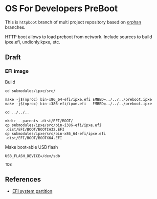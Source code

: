 # OS For Developers PreBoot

This is `httpboot` branch of multi project repository based on [orphan](https://git-scm.com/docs/git-checkout#Documentation/git-checkout.txt---orphanltnew-branchgt) branches.

HTTP boot allows to load preboot from network. Include sources to build ipxe.efi, undionly.kpxe, etc.

## Draft

### EFI image

Build

```shell
cd submodules/ipxe/src/

make -j$(nproc) bin-x86_64-efi/ipxe.efi EMBED=../../../preboot.ipxe
make -j$(nproc) bin-i386-efi/ipxe.efi   EMBED=../../../preboot.ipxe

cd ../../..

mkdir --parents .dist/EFI/BOOT/
cp submodules/ipxe/src/bin-i386-efi/ipxe.efi   .dist/EFI/BOOT/BOOTIA32.EFI
cp submodules/ipxe/src/bin-x86_64-efi/ipxe.efi .dist/EFI/BOOT/BOOTX64.EFI
```

Make boot-able USB flash

```shell
USB_FLASH_DEVICE=/dev/sdb

TDB
```


## References

- [EFI system partition](https://en.wikipedia.org/wiki/EFI_system_partition)